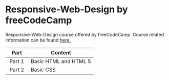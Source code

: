 # Responsive-Web-Design by freeCodeCamp
Responsive-Web-Design course offered by freeCodeCamp. Course related information can be found [here.](https://www.freecodecamp.org/learn/responsive-web-design/)

|⠀Part⠀ | Content |
| :---:  | ---  |
| Part 1 | Basic HTML and HTML 5 |
| Part 2 | Basic CSS |
